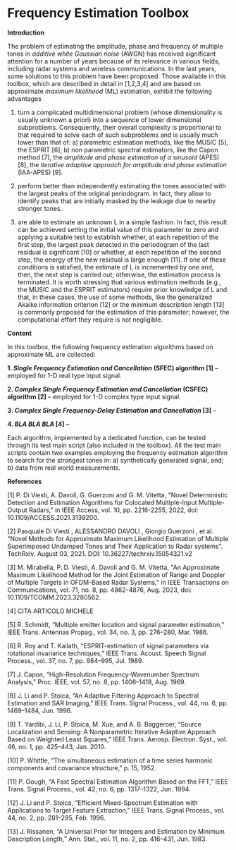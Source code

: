 # Frequency Estimation Toolbox
**Introduction**

The problem of estimating the amplitude, phase and frequency of multiple tones in *additive white Gaussian noise* (AWGN) has received significant attention for a number of years because of its relevance in various fields, including radar systems and wireless communications. In the last years, some solutions to this problem have been proposed. Those available in this toolbox, which are described in detail in [1,2,3,4] and are based on approximate *maximum likelihood* (ML) estimation, exhibit the following advantages

1. turn a complicated multidimensional problem (whose dimensionality is usually unknown a priori) into a sequence of lower dimensional subproblems. Consequently, their overall complexity is proportional to that required to solve each of such subproblems and is usually much lower than that of: a) parametric estimation methods, like the MUSIC [5], the ESPRIT [6]; b) non parametric spectral estimators, like the Capon method [7], the *amplitude and phase estimation of a sinusoid* (APES) [8], the *iterative adaptive approach for amplitude and phase estimation* (IAA-APES) [9].
   
2. perform better than independently estimating the tones associated with the largest peaks of the original periodogram. In fact, they allow to identify peaks that are initially masked by the leakage due to nearby stronger tones.
   
3. are able to estimate an unknown L in a simple fashion. In fact, this result can be achieved setting the initial value of this parameter to zero and applying a suitable test to establish whether, at each repetition of the first step, the largest peak detected in the periodogram of the last residual is significant [10] or whether, at each repetition of the second step, the energy of the new residual is large enough [11]. If one of these conditions is satisfied, the estimate of L is incremented by one and, then, the next step is carried out; otherwise, the estimation process is terminated. It is worth stressing that various estimation methods (e.g., the MUSIC and the ESPRIT estimators) require prior knowledge of L and that, in these cases, the use of some methods, like the generalized Akaike information criterion [12] or the minimum description length [13] is commonly proposed for the estimation of this parameter; however, the computational effort they require is not negligible.

**Content**

In this toolbox, the following frequency estimation algorithms based on approximate ML are collected:

**1.	*Single Frequency Estimation and Cancellation* (SFEC) algorithm [1]** – employed for 1-D real type input signal. 
  
**2.	*Complex Single Frequency Estimation and Cancellation* (CSFEC) algorithm [2]** – employed for 1-D complex type input signal.
  
**3.	*Complex Single Frequency-Delay Estimation and Cancellation* [3]** –
   
**4.	*BLA BLA BLA* [4]** –
   
Each algorithm, implemented by a dedicated function, can be tested through its test main script (also included in the toolbox). All the test main scripts contain two examples employing the frequency estimation algorithm to search for the strongest tones in: a) synthetically generated signal, and; b) data from real world measurements.

**References**

[1] P. Di Viesti, A. Davoli, G. Guerzoni and G. M. Vitetta, "Novel Deterministic Detection and Estimation Algorithms for Colocated Multiple-Input Multiple-Output Radars," in IEEE Access, vol. 10, pp. 2216-2255, 2022, doi: 10.1109/ACCESS.2021.3139200.

[2] Pasquale Di Viesti , ALESSANDRO DAVOLI , Giorgio Guerzoni , et al. “Novel Methods for Approximate Maximum Likelihood Estimation of Multiple Superimposed Undamped Tones and Their Application to Radar systems”. TechRxiv. August 03, 2021. DOI: 10.36227/techrxiv.15054321.v2

[3] M. Mirabella, P. D. Viesti, A. Davoli and G. M. Vitetta, "An Approximate Maximum Likelihood Method for the Joint Estimation of Range and Doppler of Multiple Targets in OFDM-Based Radar Systems," in IEEE Transactions on Communications, vol. 71, no. 8, pp. 4862-4876, Aug. 2023, doi: 10.1109/TCOMM.2023.3280562.

[4] CITA ARTICOLO MICHELE

[5] R. Schmidt, “Multiple emitter location and signal parameter estimation,” IEEE Trans. Antennas Propag., vol. 34, no. 3, pp. 276–280, Mar. 1986.

[6] R. Roy and T. Kailath, “ESPRIT-estimation of signal parameters via rotational invariance techniques,” IEEE Trans. Acoust. Speech Signal Process., vol. 37, no. 7, pp. 984–995, Jul. 1989.

[7] J. Capon, “High-Resolution Frequency-Wavenumber Spectrum Analysis,” Proc. IEEE, vol. 57, no. 8, pp. 1408–1418, Aug. 1969. 

[8] J. Li and P. Stoica, “An Adaptive Filtering Approach to Spectral Estimation and SAR Imaging,” IEEE Trans. Signal Process., vol. 44, no. 6, pp. 1469–1484, Jun. 1996. 

[9] T. Yardibi, J. Li, P. Stoica, M. Xue, and A. B. Baggeroer, “Source Localization and Sensing: A Nonparametric Iterative Adaptive Approach Based on Weighted Least Squares,” IEEE Trans. Aerosp. Electron. Syst., vol. 46, no. 1, pp. 425–443, Jan. 2010.

[10] P. Whittle, “The simultaneous estimation of a time series harmonic components and covariance structure,” p. 15, 1952.

[11] P. Gough, “A Fast Spectral Estimation Algorithm Based on the FFT,” IEEE Trans. Signal Process., vol. 42, no. 6, pp. 1317–1322, Jun. 1994. 

[12] J. Li and P. Stoica, “Efficient Mixed-Spectrum Estimation with Applications to Target Feature Extraction,” IEEE Trans. Signal Process., vol. 44, no. 2, pp. 281–295, Feb. 1996. 

[13] J. Rissanen, “A Universal Prior for Integers and Estimation by Minimum Description Length,” Ann. Stat., vol. 11, no. 2, pp. 416–431, Jun. 1983.
